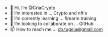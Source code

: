 - 👋 Hi, I’m @CriaCrypto
- 👀 I’m interested in ... Crypto and nft's
- 🌱 I’m currently learning ... firearm training
- 💞️ I’m looking to collaborate on ... GitHub
- 📫 How to reach me ... cb.tugela@gmail.com

<!---
CriaCrypto/CriaCrypto is a ✨ special ✨ repository because its `README.md` (this file) appears on your GitHub profile.
You can click the Preview link to take a look at your changes.
--->
